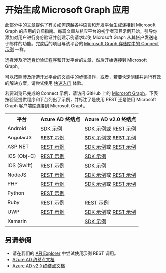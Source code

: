 # <a name="getting-started-building-microsoft-graph-apps"></a>开始生成 Microsoft Graph 应用

此部分中的文章提供了有关如何跨越各种语言和开发平台生成连接到 Microsoft Graph 的应用的详细指南。每篇文章从相应平台的初学者项目示例开始，引导你添加对用户进行身份验证并创建示例请求以使 Microsoft Graph 从其帐户发送电子邮件的功能。完成后的项目与该平台的 [Microsoft Graph 存储库中的 Connect 示例](https://github.com/microsoftgraph?utf8=%E2%9C%93&query=connect) 一样。

选择涉及所选身份验证程序和开发平台的文章，然后开始连接到 Microsoft Graph。

可以按照涉及所选开发平台的文章中的步骤操作，或者，若要快速创建并运行有效的解决方案，请尝试使用 [快速入门](http://dev.office.com/getting-started/office365apis) 体验。

若要浏览已完成的 Connect 示例，请访问 GitHub 上的 [Microsoft Graph](https://github.com/microsoftgraph)。下表按验证提供程序和平台列出了示例，并标注了是使用 REST 还是使用 Microsoft Graph 客户端库连接到 Microsoft Graph。

<table>
  <tr>
    <th>平台</th>
    <th>Azure AD 终结点</th> 
    <th>Azure AD v2.0 终结点</th>
  </tr>
  <tr>
    <td>Android</td>
    <td>
        <a href="https://github.com/microsoftgraph/android-java-connect-sample/tree/last_v1_auth">SDK 示例</a>
    </td> 
        <td>
                <a href="https://github.com/microsoftgraph/android-java-connect-sample">SDK 示例</a>或 <a href="https://github.com/microsoftgraph/android-java-connect-rest-sample">REST 示例</a>
    </td> 
  </tr>
  <tr>
    <td>AngularJS</td>
    <td>
        <a href="https://github.com/microsoftgraph/angular-connect-rest-sample/tree/last_v1_auth">REST 示例</a>
    </td> 
        <td>
        <a href="https://github.com/microsoftgraph/angular-connect-sample">SDK 示例</a>或 <a href="https://github.com/microsoftgraph/angular-connect-rest-sample">REST 示例</a>
    </td> 
  </tr>
  <tr>
    <td>ASP.NET</td>
    <td>
        <a href="https://github.com/microsoftgraph/aspnet-connect-rest-sample/tree/last_v1_auth">REST 示例</a>
    </td>     
    <td>
        <a href="https://github.com/microsoftgraph/aspnet-connect-sample">SDK 示例</a>或 <a href="https://github.com/microsoftgraph/aspnet-connect-rest-sample">REST 示例</a>
    </td> 
  </tr>
  <tr>
    <td>iOS (Obj-C)</td>
    <td>
        <a href="https://github.com/microsoftgraph/ios-objectivec-connect-rest-sample">REST 示例</a>
    </td>     
     <td>
        <a href="https://github.com/microsoftgraph/ios-objectivec-connect-sample">SDK 示例</a>
    </td> 
  </tr>
  <tr>
    <td>iOS (Swift)</td>
    <td>
        <a href="https://github.com/microsoftgraph/ios-swift-connect-rest-sample">REST 示例</a>
    </td>     
    <td>
        <a href="https://github.com/microsoftgraph/ios-swift-connect-sample">SDK 示例</a>
    </td> 
  </tr>
  <tr>
    <td>NodeJS</td>
    <td>
        <a href="https://github.com/microsoftgraph/nodejs-connect-rest-sample/tree/last_v1_auth">REST 示例</a>
    </td>     
    <td>    
        <a href="https://github.com/microsoftgraph/nodejs-connect-sample">SDK 示例</a>或 <a href="https://github.com/microsoftgraph/nodejs-connect-rest-sample">REST 示例</a>
    </td> 
  </tr>
  <tr>
    <td>PHP</td>
    <td>
        <a href="https://github.com/microsoftgraph/php-connect-rest-sample/tree/last_v1_auth">REST 示例</a>
    </td>     
    <td>
            <a href="https://github.com/microsoftgraph/php-connect-sample">SDK 示例</a>或 <a href="https://github.com/microsoftgraph/php-connect-rest-sample">REST 示例</a>
    </td> 
  </tr>
  <tr>
    <td>Python</td>
    <td>
        <a href="https://github.com/microsoftgraph/python3-connect-rest-sample">REST 示例</a>
    </td>     
    <td>
    </td> 
  </tr>
  <tr>
    <td>Ruby</td>
    <td>
        <a href="https://github.com/microsoftgraph/ruby-connect-rest-sample/tree/last_v1_auth">REST 示例</a>
    </td>     
    <td>
        <a href="https://github.com/microsoftgraph/ruby-connect-rest-sample">REST 示例</a>
    </td> 
  </tr>
  <tr>
    <td>UWP</td>
    <td>
        <a href="https://github.com/microsoftgraph/uwp-csharp-connect-rest-sample/tree/last_v1_auth">REST 示例</a>
    </td>     
    <td>
        <a href="https://github.com/microsoftgraph/uwp-csharp-connect-sample">SDK 示例</a>或 <a href="https://github.com/microsoftgraph/uwp-csharp-connect-rest-sample">REST 示例</a>
    </td> 
  </tr>
  <tr>
    <td>Xamarin</td>
    <td>
    </td>     
    <td>
        <a href="https://github.com/microsoftgraph/xamarin-csharp-connect-sample">SDK 示例</a>
    </td> 
  </tr>
</table>

## <a name="see-also"></a>另请参阅
- 请在我们的 [API Explorer](https://graph.microsoft.io/graph-explorer) 中尝试使用示例 REST 调用。
- [Azure AD 终结点文档](https://azure.microsoft.com/en-us/documentation/services/active-directory/)
- [Azure AD v2.0 终结点文档](https://azure.microsoft.com/en-us/documentation/articles/?service=active-directory&term=azure+ad+v2.0)
